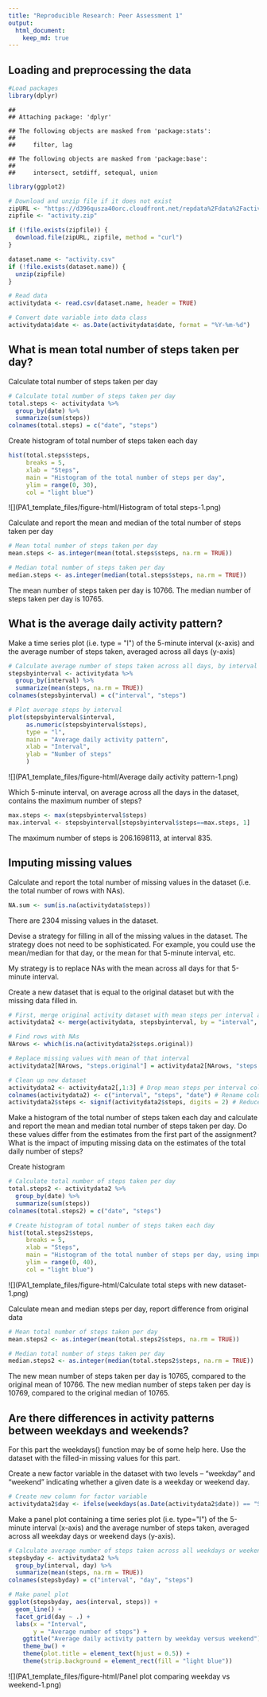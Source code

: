 ```yaml
---
title: "Reproducible Research: Peer Assessment 1"
output: 
  html_document:
    keep_md: true
---
```


## Loading and preprocessing the data

```r
#Load packages
library(dplyr)
```

```
## 
## Attaching package: 'dplyr'
```

```
## The following objects are masked from 'package:stats':
## 
##     filter, lag
```

```
## The following objects are masked from 'package:base':
## 
##     intersect, setdiff, setequal, union
```

```r
library(ggplot2)

# Download and unzip file if it does not exist
zipURL <- "https://d396qusza40orc.cloudfront.net/repdata%2Fdata%2Factivity.zip"
zipfile <- "activity.zip"

if (!file.exists(zipfile)) {
  download.file(zipURL, zipfile, method = "curl")
}

dataset.name <- "activity.csv"
if (!file.exists(dataset.name)) {
  unzip(zipfile)
}

# Read data
activitydata <- read.csv(dataset.name, header = TRUE)

# Convert date variable into data class
activitydata$date <- as.Date(activitydata$date, format = "%Y-%m-%d")
```

## What is mean total number of steps taken per day?

Calculate total number of steps taken per day

```r
# Calculate total number of steps taken per day
total.steps <- activitydata %>% 
  group_by(date) %>%
  summarize(sum(steps))
colnames(total.steps) = c("date", "steps")
```

Create histogram of total number of steps taken each day

```r
hist(total.steps$steps, 
     breaks = 5, 
     xlab = "Steps",
     main = "Histogram of the total number of steps per day",
     ylim = range(0, 30),
     col = "light blue")
```

![](PA1_template_files/figure-html/Histogram of total steps-1.png)<!-- -->

Calculate and report the mean and median of the total number of steps taken per day

```r
# Mean total number of steps taken per day
mean.steps <- as.integer(mean(total.steps$steps, na.rm = TRUE))

# Median total number of steps taken per day
median.steps <- as.integer(median(total.steps$steps, na.rm = TRUE))
```
The mean number of steps taken per day is 10766.
The median number of steps taken per day is 10765.

## What is the average daily activity pattern?

Make a time series plot  (i.e. type = "l") of the 5-minute interval (x-axis) and the average number of steps taken, averaged across all days (y-axis)

```r
# Calculate average number of steps taken across all days, by interval
stepsbyinterval <- activitydata %>% 
  group_by(interval) %>%
  summarize(mean(steps, na.rm = TRUE))
colnames(stepsbyinterval) = c("interval", "steps")

# Plot average steps by interval
plot(stepsbyinterval$interval,
     as.numeric(stepsbyinterval$steps), 
     type = "l",
     main = "Average daily activity pattern",
     xlab = "Interval",
     ylab = "Number of steps"
     )
```

![](PA1_template_files/figure-html/Average daily activity pattern-1.png)<!-- -->

Which 5-minute interval, on average across all the days in the dataset, contains the maximum number of steps?

```r
max.steps <- max(stepsbyinterval$steps)
max.interval <- stepsbyinterval[stepsbyinterval$steps==max.steps, 1]
```
The maximum number of steps is 206.1698113, at interval 835.

## Imputing missing values

Calculate and report the total number of missing values in the dataset (i.e. the total number of rows with NAs).

```r
NA.sum <- sum(is.na(activitydata$steps))
```
There are 2304 missing values in the dataset.

Devise a strategy for filling in all of the missing values in the dataset. The strategy does not need to be sophisticated. For example, you could use the mean/median for that day, or the mean for that 5-minute interval, etc.

My strategy is to replace NAs with the mean across all days for that 5-minute interval. 

Create a new dataset that is equal to the original dataset but with the missing data filled in.

```r
# First, merge original activity dataset with mean steps per interval and assign it to new dataset
activitydata2 <- merge(activitydata, stepsbyinterval, by = "interval", suffixes = c(".original", ".mean"))

# Find rows with NAs
NArows <- which(is.na(activitydata2$steps.original))

# Replace missing values with mean of that interval
activitydata2[NArows, "steps.original"] = activitydata2[NArows, "steps.mean"]

# Clean up new dataset
activitydata2 <- activitydata2[,1:3] # Drop mean steps per interval column
colnames(activitydata2) <- c("interval", "steps", "date") # Rename columns
activitydata2$steps <- signif(activitydata2$steps, digits = 2) # Reduce number of decimal places 
```

Make a histogram of the total number of steps taken each day and calculate and report the mean and median total number of steps taken per day. Do these values differ from the estimates from the first part of the assignment? What is the impact of imputing missing data on the estimates of the total daily number of steps?

Create histogram

```r
# Calculate total number of steps taken per day
total.steps2 <- activitydata2 %>% 
  group_by(date) %>%
  summarize(sum(steps))
colnames(total.steps2) = c("date", "steps")

# Create histogram of total number of steps taken each day
hist(total.steps2$steps, 
     breaks = 5, 
     xlab = "Steps",
     main = "Histogram of the total number of steps per day, using imputed data",
     ylim = range(0, 40),
     col = "light blue")
```

![](PA1_template_files/figure-html/Calculate total steps with new dataset-1.png)<!-- -->

Calculate mean and median steps per day, report difference from original data

```r
# Mean total number of steps taken per day
mean.steps2 <- as.integer(mean(total.steps2$steps, na.rm = TRUE))

# Median total number of steps taken per day
median.steps2 <- as.integer(median(total.steps2$steps, na.rm = TRUE))
```
The new mean number of steps taken per day is 10765, compared to the original mean of 10766.
The new median number of steps taken per day is 10769, compared to the original median of 10765.

## Are there differences in activity patterns between weekdays and weekends?

For this part the weekdays() function may be of some help here. Use the dataset with the filled-in missing values for this part.

Create a new factor variable in the dataset with two levels – “weekday” and “weekend” indicating whether a given date is a weekday or weekend day.

```r
# Create new column for factor variable
activitydata2$day <- ifelse(weekdays(as.Date(activitydata2$date)) == "Saturday" | weekdays(as.Date(activitydata2$date)) == "Sunday", "weekend", "weekday")
```

Make a panel plot containing a time series plot (i.e. type="l") of the 5-minute interval (x-axis) and the average number of steps taken, averaged across all weekday days or weekend days (y-axis).

```r
# Calculate average number of steps taken across all weekdays or weekend days
stepsbyday <- activitydata2 %>% 
  group_by(interval, day) %>%
  summarize(mean(steps, na.rm = TRUE))
colnames(stepsbyday) = c("interval", "day", "steps")

# Make panel plot
ggplot(stepsbyday, aes(interval, steps)) + 
  geom_line() +
  facet_grid(day ~ .) +
  labs(x = "Interval", 
       y = "Average number of steps") +
    ggtitle("Average daily activity pattern by weekday versus weekend") +    
    theme_bw() + 
    theme(plot.title = element_text(hjust = 0.5)) +
    theme(strip.background = element_rect(fill = "light blue")) 
```

![](PA1_template_files/figure-html/Panel plot comparing weekday vs weekend-1.png)<!-- -->

